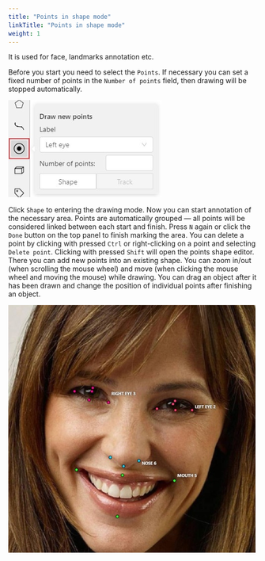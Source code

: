 ```yaml
---
title: "Points in shape mode"
linkTitle: "Points in shape mode"
weight: 1
---
```


It is used for face, landmarks annotation etc.

Before you start you need to select the `Points`. If necessary you can set a fixed number of points
in the `Number of points` field, then drawing will be stopped automatically.

![Highlighted "Points" button with "Draw new points" window](/images/image042.jpg)

Click `Shape` to entering the drawing mode. Now you can start annotation of the necessary area.
Points are automatically grouped — all points will be considered linked between each start and finish.
Press `N` again or click the `Done` button on the top panel to finish marking the area.
You can delete a point by clicking with pressed `Ctrl` or right-clicking on a point and selecting `Delete point`.
Clicking with pressed `Shift` will open the points shape editor.
There you can add new points into an existing shape. You can zoom in/out (when scrolling the mouse wheel)
and move (when clicking the mouse wheel and moving the mouse) while drawing. You can drag an object after
it has been drawn and change the position of individual points after finishing an object.

![Example of annotation with different points](/images/image063_affectnet.jpg)
